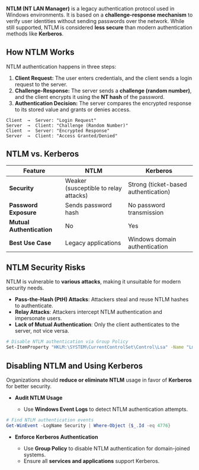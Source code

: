 **NTLM (NT LAN Manager)** is a legacy authentication protocol used in Windows environments. It is based on a **challenge-response mechanism** to verify user identities without sending passwords over the network. While still supported, NTLM is considered **less secure** than modern authentication methods like **Kerberos**.

## **How NTLM Works**

NTLM authentication happens in three steps:

1. **Client Request:** The user enters credentials, and the client sends a login request to the server.
2. **Challenge-Response:** The server sends a **challenge (random number)**, and the client encrypts it using the **NT hash** of the password.
3. **Authentication Decision:** The server compares the encrypted response to its stored value and grants or denies access.

```plaintext
Client  →  Server: "Login Request"
Server  →  Client: "Challenge (Random Number)"
Client  →  Server: "Encrypted Response"
Server  →  Client: "Access Granted/Denied"
```

## **NTLM vs. Kerberos**

|Feature|NTLM|Kerberos|
|---|---|---|
|**Security**|Weaker (susceptible to relay attacks)|Strong (ticket-based authentication)|
|**Password Exposure**|Sends password hash|No password transmission|
|**Mutual Authentication**|No|Yes|
|**Best Use Case**|Legacy applications|Windows domain authentication|

## **NTLM Security Risks**

NTLM is vulnerable to **various attacks**, making it unsuitable for modern security needs.

- **Pass-the-Hash (PtH) Attacks**: Attackers steal and reuse NTLM hashes to authenticate.
- **Relay Attacks**: Attackers intercept NTLM authentication and impersonate users.
- **Lack of Mutual Authentication**: Only the client authenticates to the server, not vice versa.

```bash
# Disable NTLM authentication via Group Policy
Set-ItemProperty "HKLM:\SYSTEM\CurrentControlSet\Control\Lsa" -Name "LmCompatibilityLevel" -Value 5
```

## **Disabling NTLM and Using Kerberos**

Organizations should **reduce or eliminate NTLM** usage in favor of **Kerberos** for better security.

- **Audit NTLM Usage**

    - Use **Windows Event Logs** to detect NTLM authentication attempts.

```powershell
# Find NTLM authentication events
Get-WinEvent -LogName Security | Where-Object {$_.Id -eq 4776}
```

- **Enforce Kerberos Authentication**

    - Use **Group Policy** to disable NTLM authentication for domain-joined systems.
    - Ensure all **services and applications** support Kerberos.
